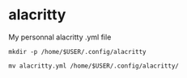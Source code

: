 # alacritty

My personnal alacritty .yml file

    mkdir -p /home/$USER/.config/alacritty

    mv alacritty.yml /home/$USER/.config/alacritty/
